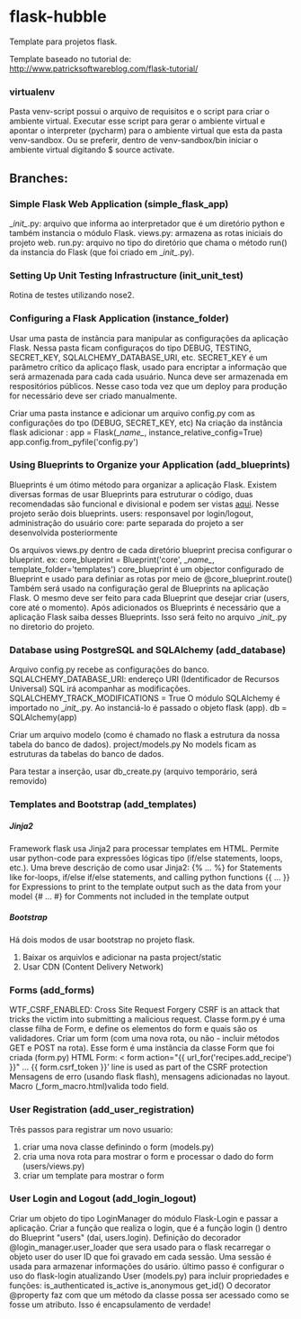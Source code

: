 # flask-hubble

Template para projetos flask.

Template baseado no tutorial de: http://www.patricksoftwareblog.com/flask-tutorial/

### virtualenv
Pasta venv-script possui o arquivo de requisitos e o script para criar o ambiente virtual.
Executar esse script para gerar o ambiente virtual e apontar o interpreter (pycharm) para o ambiente virtual que
esta da pasta venv-sandbox. Ou se preferir, dentro de venv-sandbox/bin iniciar o ambiente virtual digitando $ source activate.

## Branches:

### Simple Flask Web Application (simple_flask_app)
\__init\__.py: arquivo que informa ao interpretador que é um diretório python e também instancia o módulo Flask.
views.py: armazena as rotas iniciais do projeto web.
run.py: arquivo no tipo do diretório que chama o método run() da instancia do Flask (que foi criado em \__init\__.py).

### Setting Up Unit Testing Infrastructure (init_unit_test)
Rotina de testes utilizando nose2.

### Configuring a Flask Application (instance_folder)
Usar uma pasta de instãncia para manipular as configurações da aplicação Flask.
Nessa pasta ficam configuraços do tipo DEBUG, TESTING, SECRET_KEY, SQLALCHEMY_DATABASE_URI, etc.
SECRET_KEY é um parâmetro crítico da aplicaço flask,  usado para encriptar a informação que será 
armazenada para cada cada usuário. Nunca deve ser armazenada em respositórios públicos.
Nesse caso toda vez que um deploy para produção for necessário deve ser criado manualmente.

Criar uma pasta instance e adicionar um arquivo  config.py com as configurações do tpo (DEBUG, SECRET_KEY, etc)
Na criação da instância flask adicionar :
app = Flask(\__name\__, instance_relative_config=True)
app.config.from_pyfile('config.py')


### Using Blueprints to Organize your Application (add_blueprints)
Blueprints é um ótimo método para organizar a aplicação Flask. Existem diversas formas de usar Blueprints para
estruturar o código, duas recomendadas são funcional e divisional e podem ser vistas [aqui](http://exploreflask.readthedocs.io/en/latest/blueprints.html#where-do-you-put-them).
Nesse projeto serão dois blueprints.
users: responsavel por login/logout, administração do usuário
core: parte separada do projeto a ser desenvolvida posteriormente

Os arquivos views.py dentro de cada diretório blueprint precisa configurar o blueprint.
ex: core_blueprint = Blueprint('core', \__name\__, template_folder='templates')
core_blueprint é um objector configurado de Blueprint e usado para definiar as rotas por meio de @core_blueprint.route()
Também será usado na configuração geral de Blueprints na aplicação Flask.
O mesmo deve ser feito para cada Blueprint que desejar criar (users, core até o momento).
Após adicionados os Blueprints é necessário que a aplicação Flask saiba desses Blueprints. Isso será feito
no arquivo \__init\__.py no diretorio do projeto.

### Database using PostgreSQL and SQLAlchemy (add_database)
Arquivo config.py recebe as configurações do banco.
SQLALCHEMY_DATABASE_URI: endereço URI (Identificador de Recursos Universal)
SQL irá acompanhar as modificações.
SQLALCHEMY_TRACK_MODIFICATIONS = True
O módulo SQLAlchemy é importado no \__init\__.py. Ao instanciá-lo é passado o objeto flask (app).
db = SQLAlchemy(app)

Criar um arquivo modelo (como é chamado no flask a estrutura da nossa tabela do banco de dados).
project/models.py
No models ficam as estruturas da tabelas do banco de dados.

Para testar a inserção, usar db_create.py (arquivo temporário, será removido)

### Templates and Bootstrap (add_templates)

##### Jinja2
Framework flask usa Jinja2 para processar templates em HTML. Permite usar python-code para expressões lógicas tipo
(if/else statements, loops, etc.).
Uma breve descrição de como usar Jinja2:
{% … %} for Statements like for-loops, if/else if/else statements, and calling python functions
{{ … }} for Expressions to print to the template output such as the data from your model
{# … #} for Comments not included in the template output

##### Bootstrap
Há dois modos de usar bootstrap no projeto flask.
1. Baixar os arquivlos e adicionar na pasta project/static
2. Usar CDN (Content Delivery Network)


### Forms (add_forms)
WTF_CSRF_ENABLED: Cross Site Request Forgery
CSRF is an attack that tricks the victim into submitting a malicious request.
Classe form.py é uma classe filha de Form, e define os elementos do form e quais são os validadores.
Criar um form (com uma nova rota, ou não - incluir métodos GET e POST na rota). 
Esse form é uma instância da classe Form que foi criada (form.py)
HTML Form: < form action="{{ url_for('recipes.add_recipe') }}" ...
{{ form.csrf_token }}’ line is used as part of the CSRF protection
Mensagens de erro (usando flask flash), mensagens adicionadas no layout.
Macro (_form_macro.html)valida todo field.


### User Registration (add_user_registration)
Três passos para registrar um novo usuario:
1. criar uma nova classe definindo o form (models.py)
2. cria uma nova rota para mostrar o form e processar o dado do form (users/views.py)
3. criar um template para mostrar o form


### User Login and Logout (add_login_logout)
Criar um objeto do tipo LoginManager do módulo Flask-Login e passar a aplicação.
Criar a função que realiza o login, que é a função login () dentro do Blueprint "users" (daí, users.login).
Definição do decorador @login_manager.user_loader que sera usado para o flask recarregar o objeto user do user ID que
foi gravado em cada sessão. Uma sessão é usada para armazenar informações do usário.
último passo é configurar o uso do flask-login atualizando User (models.py) para incluir propriedades e funções:
is_authenticated
is_active
is_anonymous
get_id()
O decorator @property faz com que um método da classe possa ser acessado como se fosse um atributo. Isso é encapsulamento de verdade!

